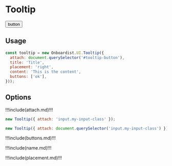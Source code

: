 # Tooltip

<div class="example">
  <button id="tooltip-button">button</button>
</div>

## Usage

```js
const tooltip = new Onboardist.UI.Tooltip({
  attach: document.querySelector('#tooltip-button'),
  title: 'Title',
  placement: 'right',
  content: 'This is the content',
  buttons: ['ok'],
}));
```

## Options

!!!include(attach.md)!!!

```js
new Tooltip({ attach: 'input.my-input-class' });

new Tooltip({ attach: document.querySelector('input.my-input-class') });
```

!!!include(buttons.md)!!!

!!!include(name.md)!!!

!!!include(placement.md)!!!

<!-- * *highlight:* outline the target element to draw attention to it.
  * Allowed options:
    * `true`: use default highlight
    * `'glow'`: surround element with a glowing border
    * `'border'`: surround element with a solid colored border -->

<script>
  const popperArgs = {
    placement: 'left',
    modifiers: {
      offset: {
        enabled: true,
        offset: '0,-50%r',
      },
    },
  };

  export default {
    props: ['slot-key'],
    data: () => ({
      destroyables: [],
    }),
    mounted() {
      this.destroyables.push(new Onboardist.UI.Tooltip({
        attach: document.querySelector('#tooltip-button'),
        title: 'Title',
        placement: 'right',
        content: 'This is the content',
        buttons: ['ok'],
      }));

    //   this.destroyables.push(new Onboardist.UI.Tooltip({
    //     attach: '#pulse',
    //     style: 'pulse',
    //     ...popperArgs,
    //   }));

    //   this.destroyables.push(new Onboardist.UI.Tooltip({
    //     attach: '#teardrop',
    //     style: 'teardrop',
    //     ...popperArgs,
    //   }));
    },
    destroyed() {
      this.destroyables.forEach(x => x.destroy());
    },
  }
</script>